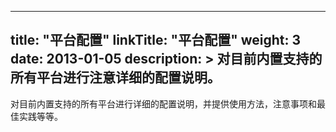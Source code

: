 
---
title: "平台配置"
linkTitle: "平台配置"
weight: 3
date: 2013-01-05
description: >
  对目前内置支持的所有平台进行注意详细的配置说明。
---

对目前内置支持的所有平台进行详细的配置说明，并提供使用方法，注意事项和最佳实践等等。
